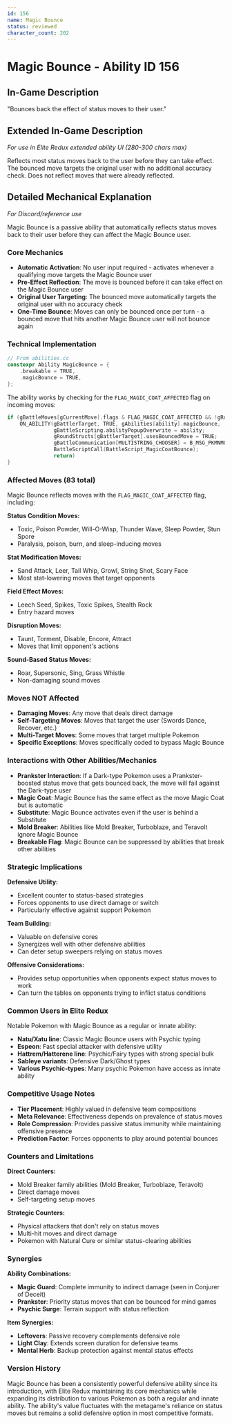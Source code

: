 ```yaml
---
id: 156
name: Magic Bounce
status: reviewed
character_count: 202
---
```


# Magic Bounce - Ability ID 156

## In-Game Description
"Bounces back the effect of status moves to their user."

## Extended In-Game Description
*For use in Elite Redux extended ability UI (280-300 chars max)*

Reflects most status moves back to the user before they can take effect. The bounced move targets the original user with no additional accuracy check. Does not reflect moves that were already reflected.

## Detailed Mechanical Explanation
*For Discord/reference use*

Magic Bounce is a passive ability that automatically reflects status moves back to their user before they can affect the Magic Bounce user.

### Core Mechanics
- **Automatic Activation**: No user input required - activates whenever a qualifying move targets the Magic Bounce user
- **Pre-Effect Reflection**: The move is bounced before it can take effect on the Magic Bounce user
- **Original User Targeting**: The bounced move automatically targets the original user with no accuracy check
- **One-Time Bounce**: Moves can only be bounced once per turn - a bounced move that hits another Magic Bounce user will not bounce again

### Technical Implementation
```c
// From abilities.cc
constexpr Ability MagicBounce = {
    .breakable = TRUE,
    .magicBounce = TRUE,
};
```

The ability works by checking for the `FLAG_MAGIC_COAT_AFFECTED` flag on incoming moves:
```c
if (gBattleMoves[gCurrentMove].flags & FLAG_MAGIC_COAT_AFFECTED && !gRoundStructs[gBattlerAttacker].usesBouncedMove) {
    ON_ABILITY(gBattlerTarget, TRUE, gAbilities[ability].magicBounce, 
               gBattleScripting.abilityPopupOverwrite = ability;
               gRoundStructs[gBattlerTarget].usesBouncedMove = TRUE;
               gBattleCommunication[MULTISTRING_CHOOSER] = B_MSG_PKMNMOVEBOUNCEDABILITY;
               BattleScriptCall(BattleScript_MagicCoatBounce);
               return)
}
```

### Affected Moves (83 total)
Magic Bounce reflects moves with the `FLAG_MAGIC_COAT_AFFECTED` flag, including:

**Status Condition Moves:**
- Toxic, Poison Powder, Will-O-Wisp, Thunder Wave, Sleep Powder, Stun Spore
- Paralysis, poison, burn, and sleep-inducing moves

**Stat Modification Moves:**
- Sand Attack, Leer, Tail Whip, Growl, String Shot, Scary Face
- Most stat-lowering moves that target opponents

**Field Effect Moves:**
- Leech Seed, Spikes, Toxic Spikes, Stealth Rock
- Entry hazard moves

**Disruption Moves:**
- Taunt, Torment, Disable, Encore, Attract
- Moves that limit opponent's actions

**Sound-Based Status Moves:**
- Roar, Supersonic, Sing, Grass Whistle
- Non-damaging sound moves

### Moves NOT Affected
- **Damaging Moves**: Any move that deals direct damage
- **Self-Targeting Moves**: Moves that target the user (Swords Dance, Recover, etc.)
- **Multi-Target Moves**: Some moves that target multiple Pokemon
- **Specific Exceptions**: Moves specifically coded to bypass Magic Bounce

### Interactions with Other Abilities/Mechanics
- **Prankster Interaction**: If a Dark-type Pokemon uses a Prankster-boosted status move that gets bounced back, the move will fail against the Dark-type user
- **Magic Coat**: Magic Bounce has the same effect as the move Magic Coat but is automatic
- **Substitute**: Magic Bounce activates even if the user is behind a Substitute
- **Mold Breaker**: Abilities like Mold Breaker, Turboblaze, and Teravolt ignore Magic Bounce
- **Breakable Flag**: Magic Bounce can be suppressed by abilities that break other abilities

### Strategic Implications
**Defensive Utility:**
- Excellent counter to status-based strategies
- Forces opponents to use direct damage or switch
- Particularly effective against support Pokemon

**Team Building:**
- Valuable on defensive cores
- Synergizes well with other defensive abilities
- Can deter setup sweepers relying on status moves

**Offensive Considerations:**
- Provides setup opportunities when opponents expect status moves to work
- Can turn the tables on opponents trying to inflict status conditions

### Common Users in Elite Redux
Notable Pokemon with Magic Bounce as a regular or innate ability:
- **Natu/Xatu line**: Classic Magic Bounce users with Psychic typing
- **Espeon**: Fast special attacker with defensive utility
- **Hattrem/Hatterene line**: Psychic/Fairy types with strong special bulk
- **Sableye variants**: Defensive Dark/Ghost types
- **Various Psychic-types**: Many psychic Pokemon have access as innate ability

### Competitive Usage Notes
- **Tier Placement**: Highly valued in defensive team compositions
- **Meta Relevance**: Effectiveness depends on prevalence of status moves
- **Role Compression**: Provides passive status immunity while maintaining offensive presence
- **Prediction Factor**: Forces opponents to play around potential bounces

### Counters and Limitations
**Direct Counters:**
- Mold Breaker family abilities (Mold Breaker, Turboblaze, Teravolt)
- Direct damage moves
- Self-targeting setup moves

**Strategic Counters:**
- Physical attackers that don't rely on status moves
- Multi-hit moves and direct damage
- Pokemon with Natural Cure or similar status-clearing abilities

### Synergies
**Ability Combinations:**
- **Magic Guard**: Complete immunity to indirect damage (seen in Conjurer of Deceit)
- **Prankster**: Priority status moves that can be bounced for mind games
- **Psychic Surge**: Terrain support with status reflection

**Item Synergies:**
- **Leftovers**: Passive recovery complements defensive role
- **Light Clay**: Extends screen duration for defensive teams
- **Mental Herb**: Backup protection against mental status effects

### Version History
Magic Bounce has been a consistently powerful defensive ability since its introduction, with Elite Redux maintaining its core mechanics while expanding its distribution to various Pokemon as both a regular and innate ability. The ability's value fluctuates with the metagame's reliance on status moves but remains a solid defensive option in most competitive formats.